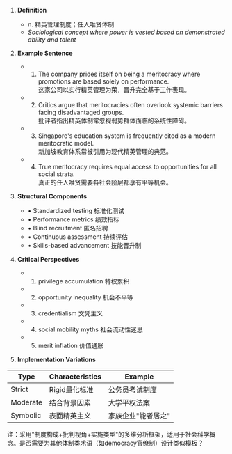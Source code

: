 1. **Definition**  
   - n. 精英管理制度；任人唯贤体制  
   - *Sociological concept where power is vested based on demonstrated ability and talent*

2. **Example Sentence**  
   - 1. The company prides itself on being a meritocracy where promotions are based solely on performance.  
     这家公司以实行精英管理为荣，晋升完全基于工作表现。  
   - 2. Critics argue that meritocracies often overlook systemic barriers facing disadvantaged groups.  
     批评者指出精英体制常忽视弱势群体面临的系统性障碍。  
   - 3. Singapore's education system is frequently cited as a modern meritocratic model.  
     新加坡教育体系常被引用为现代精英管理的典范。  
   - 4. True meritocracy requires equal access to opportunities for all social strata.  
     真正的任人唯贤需要各社会阶层都享有平等机会。  

3. **Structural Components**  
   - • Standardized testing 标准化测试  
   - • Performance metrics 绩效指标  
   - • Blind recruitment 匿名招聘  
   - • Continuous assessment 持续评估  
   - • Skills-based advancement 技能晋升制  

4. **Critical Perspectives**  
   - 1. privilege accumulation 特权累积  
   - 2. opportunity inequality 机会不平等  
   - 3. credentialism 文凭主义  
   - 4. social mobility myths 社会流动性迷思  
   - 5. merit inflation 价值通胀  

2. **Implementation Variations**

| Type         | Characteristics               | Example                |
|--------------|-------------------------------|------------------------|
| Strict       | Rigid量化标准                | 公务员考试制度        |
| Moderate     | 结合背景因素                | 大学平权法案          |
| Symbolic     | 表面精英主义                | 家族企业"能者居之"  |

注：采用"制度构成+批判视角+实施类型"的多维分析框架，适用于社会科学概念。是否需要为其他体制类术语（如democracy官僚制）设计类似模板？